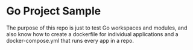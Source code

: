 # Go Project Sample

The purpose of this repo is just to test Go workspaces and modules, and also know how to create a dockerfile for individual applications and a docker-compose.yml that runs every app in a repo.